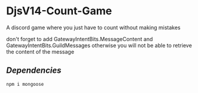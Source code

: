# DjsV14-Count-Game
A discord game where you just have to count without making mistakes

don't forget to add GatewayIntentBits.MessageContent and GatewayIntentBits.GuildMessages
otherwise you will not be able to retrieve the content of the message

## _Dependencies_
```sh
npm i mongoose
```
